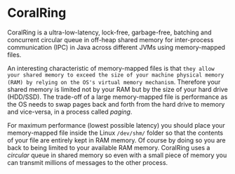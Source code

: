 # CoralRing

CoralRing is a ultra-low-latency, lock-free, garbage-free, batching and concurrent circular queue
in off-heap shared memory for inter-process communication (IPC) in Java across different JVMs using memory-mapped files.

An interesting characteristic of memory-mapped files is that `they allow your shared memory to exceed the size of your machine physical memory (RAM) by relying on the OS's virtual memory mechanism`. Therefore your shared memory is limited not by your RAM but by the size of your hard drive (HDD/SSD). The trade-off of a large memory-mapped file is performance as the OS needs to swap pages back and forth from the hard drive to memory and vice-versa, in a process called _paging_.

For maximum performance (lowest possible latency) you should place your memory-mapped file inside the Linux `/dev/shm/` folder so that the contents of your file are entirely kept in RAM memory. Of course by doing so you are back to being limited to your available RAM memory. CoralRing uses a _circular_ queue in shared memory so even with a small piece of memory you can transmit millions of messages to the other process.




